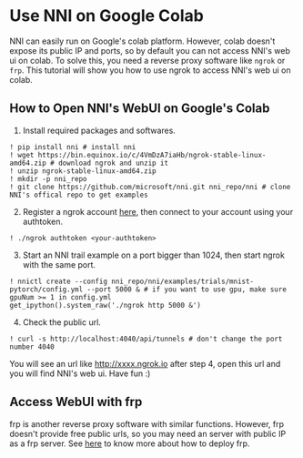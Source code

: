 
# Use NNI on Google Colab
NNI can easily run on Google's colab platform. However, colab doesn't expose its public IP and ports, so by default you can not access NNI's web ui on colab. To solve this, you need a reverse proxy software like `ngrok` or `frp`. This tutorial will show you how to use ngrok to access NNI's web ui on colab.

## How to Open NNI's WebUI on Google's Colab

1. Install required packages and softwares.


```
! pip install nni # install nni
! wget https://bin.equinox.io/c/4VmDzA7iaHb/ngrok-stable-linux-amd64.zip # download ngrok and unzip it
! unzip ngrok-stable-linux-amd64.zip
! mkdir -p nni_repo
! git clone https://github.com/microsoft/nni.git nni_repo/nni # clone NNI's offical repo to get examples
```

2. Register a ngrok account [here](https://ngrok.com/), then connect to your account using your authtoken.


```
! ./ngrok authtoken <your-authtoken>
```

3. Start an NNI trail example on a port bigger than 1024, then start ngrok with the same port.


```
! nnictl create --config nni_repo/nni/examples/trials/mnist-pytorch/config.yml --port 5000 & # if you want to use gpu, make sure gpuNum >= 1 in config.yml
get_ipython().system_raw('./ngrok http 5000 &')
```

4. Check the public url.


```
! curl -s http://localhost:4040/api/tunnels # don't change the port number 4040
```

You will see an url like http://xxxx.ngrok.io after step 4, open this url and you will find NNI's web ui. Have fun :)

## Access WebUI with frp

frp is another reverse proxy software with similar functions. However, frp doesn't provide free public urls, so you may need an server with public IP as a frp server. See [here](https://github.com/fatedier/frp) to know more about how to deploy frp.
